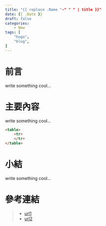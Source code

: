 ```yaml
---
title: "{{ replace .Name "-" " " | title }}"
date: {{ .Date }}
draft: false
categories:
    - New
tags: [
    "hugo",
    "blog",
]
---
```


# 前言

write something cool...

# 主要內容

write something cool...
```markdown
<table>
	<tr>
	</tr>
</table>
```

# 小結

write something cool...

# 參考連結

>* [url1](https://www.google.com)
>* [url2]()